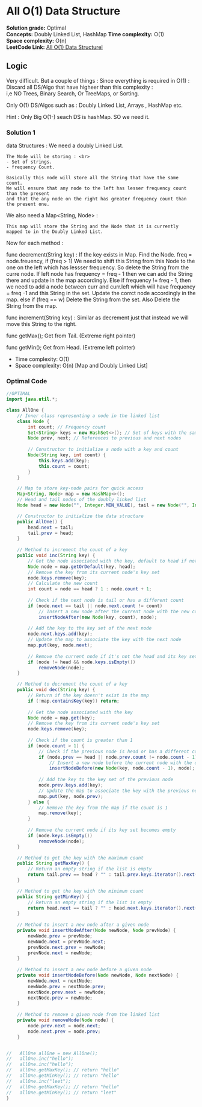 # All O(1) Data Structure

**Solution grade:** Optimal  
**Concepts:** Doubly Linked List, HashMap
**Time complexity:** O(1)  
**Space complexity:** O(n)  
**LeetCode Link:** [All O(1) Data StructureI](https://leetcode.com/problems/all-oone-data-structure)


## Logic
Very difficult. But a couple of things :
Since everything is required in O(1) :
Discard all DS/Algo that have higheer than this complexity : <br>
i,e NO Trees, Binary Search, Or TreeMaps, or Sorting.

Only O(1) DS/Algos such as :
Doubly Linked List, Arrays , HashMap etc.

Hint : Only Big O(1-) seach DS is hashMap. SO we need it.




### Solution 1
data Structures :
We need a doubly Linked List. <br>
```
The Node will be storing : <br>
- Set of strings.
- frequency Count.

Basically this node will store all the String that have the same count.
We will ensure that any node to the left has lesser frequency count than the present
and that the any node on the right has greater frequency count than the present one.
```

We also need a Map<String, Node> :
```
This map will store the String and the Node that it is currently mapped to in the Doubly Linked List.
```

Now for each method : 




func decrement(String key) :
    If the key exists in Map.
    Find the Node.
    freq = node.freuency, 
    if (freq > 1)
       We need to shift this String from this Node to the one on the left which has lessser frequency.
       So delete the String from the curre node.
       If left node has frequency = freq - 1 then we can add the String there and update in the map accordingly.
       Else if frequency != freq - 1, then we need to add a node between curr and curr.left which will have frequency = freq  -1 and this String  in the set.
       Update the corrct node accordingly in the map.
    else if (freq == w)
       Delete the String from the set. 
       Also Delete the String from the map.

func increment(String key) :
     Similar as decrement just that instead  we will move this String to the right.


func getMax();
     Get from Tail. (Extreme right pointer)

func getMin();
    Get from Head. (Extreme left pointer)



- Time complexity: O(1)
- Space complexity: O(n) [Map and Doubly Linked List]


### Optimal Code

```java
//OPTIMAL
import java.util.*;

class AllOne {
    // Inner class representing a node in the linked list
    class Node {
        int count; // Frequency count
        Set<String> keys = new HashSet<>(); // Set of keys with the same frequency
        Node prev, next; // References to previous and next nodes
        
        // Constructor to initialize a node with a key and count
        Node(String key, int count) {
            this.keys.add(key);
            this.count = count;
        }
    }

    // Map to store key-node pairs for quick access
    Map<String, Node> map = new HashMap<>();
    // Head and tail nodes of the doubly linked list
    Node head = new Node("", Integer.MIN_VALUE), tail = new Node("", Integer.MAX_VALUE);    

    // Constructor to initialize the data structure
    public AllOne() {
        head.next = tail;
        tail.prev = head;
    }
    
    // Method to increment the count of a key
    public void inc(String key) {
        // Get the node associated with the key, default to head if not found
        Node node = map.getOrDefault(key, head);
        // Remove the key from its current node's key set
        node.keys.remove(key);
        // Calculate the new count
        int count = node == head ? 1 : node.count + 1;
        
        // Check if the next node is tail or has a different count
        if (node.next == tail || node.next.count != count)
            // Insert a new node after the current node with the new count
            insertNodeAfter(new Node(key, count), node);
        
        // Add the key to the key set of the next node
        node.next.keys.add(key);
        // Update the map to associate the key with the next node
        map.put(key, node.next);
        
        // Remove the current node if it's not the head and its key set becomes empty
        if (node != head && node.keys.isEmpty())
            removeNode(node);
    }

    // Method to decrement the count of a key
    public void dec(String key) {
        // Return if the key doesn't exist in the map
        if (!map.containsKey(key)) return;
        
        // Get the node associated with the key
        Node node = map.get(key);
        // Remove the key from its current node's key set
        node.keys.remove(key);
        
        // Check if the count is greater than 1
        if (node.count > 1) {
            // Check if the previous node is head or has a different count
            if (node.prev == head || node.prev.count != node.count - 1)
                // Insert a new node before the current node with the decremented count
                insertNodeBefore(new Node(key, node.count - 1), node);
            
            // Add the key to the key set of the previous node
            node.prev.keys.add(key);
            // Update the map to associate the key with the previous node
            map.put(key, node.prev);
        } else {
            // Remove the key from the map if the count is 1
            map.remove(key);
        }
        
        // Remove the current node if its key set becomes empty
        if (node.keys.isEmpty())
            removeNode(node);
    }

    // Method to get the key with the maximum count
    public String getMaxKey() {
        // Return an empty string if the list is empty
        return tail.prev == head ? "" : tail.prev.keys.iterator().next();
    }

    // Method to get the key with the minimum count
    public String getMinKey() {
        // Return an empty string if the list is empty
        return head.next == tail ? "" : head.next.keys.iterator().next();
    }
    
    // Method to insert a new node after a given node
    private void insertNodeAfter(Node newNode, Node prevNode) {
        newNode.prev = prevNode;
        newNode.next = prevNode.next;
        prevNode.next.prev = newNode;
        prevNode.next = newNode;
    }
    
    // Method to insert a new node before a given node
    private void insertNodeBefore(Node newNode, Node nextNode) {
        newNode.next = nextNode;
        newNode.prev = nextNode.prev;
        nextNode.prev.next = newNode;
        nextNode.prev = newNode;
    }
    
    // Method to remove a given node from the linked list
    private void removeNode(Node node) {
        node.prev.next = node.next;
        node.next.prev = node.prev;
    }


//   AllOne allOne = new AllOne();
//   allOne.inc("hello");
//   allOne.inc("hello");
//   allOne.getMaxKey(); // return "hello"
//   allOne.getMinKey(); // return "hello"
//   allOne.inc("leet");
//   allOne.getMaxKey(); // return "hello"
//   allOne.getMinKey(); // return "leet"
}
```
